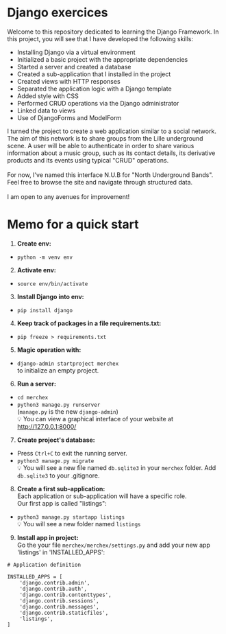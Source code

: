 # Django exercices

Welcome to this repository dedicated to learning the Django Framework.
In this project, you will see that I have developed the following skills:
- Installing Django via a virtual environment
- Initialized a basic project with the appropriate dependencies
- Started a server and created a database
- Created a sub-application that I installed in the project
- Created views with HTTP responses
- Separated the application logic with a Django template
- Added style with CSS
- Performed CRUD operations via the Django administrator
- Linked data to views
- Use of DjangoForms and ModelForm

I turned the project to create a web application similar to a social network.
The aim of this network is to share groups from the Lille underground scene.
A user will be able to authenticate in order to share various information about a music group, such as its contact details, its derivative products and its events using typical "CRUD" operations.<br><br>
For now, I've named this interface N.U.B for "North Underground Bands".
Feel free to browse the site and navigate through structured data.<br><br>
I am open to any avenues for improvement!

# Memo for a quick start

1. <strong>Create env:</strong><br>
- `python -m venv env`

2. <strong>Activate env:</strong><br>
- `source env/bin/activate`

3. <strong>Install Django into env:</strong><br>
- `pip install django`

4. <strong>Keep track of packages in a file requirements.txt:</strong><br>
- `pip freeze > requirements.txt`

5. <strong>Magic operation with:</strong><br>
- `django-admin startproject merchex`
<br>to initialize an empty project.

6. <strong>Run a server:</strong><br>
- `cd merchex`<br>
- `python3 manage.py runserver`<br>
(`manage.py` is the new `django-admin`)<br>
💡 You can view a graphical interface of your website at http://127.0.0.1:8000/

7. <strong>Create project's database:</strong><br>
- Press `Ctrl+C` to exit the running server.
- `python3 manage.py migrate`<br>
💡 You will see a new file named `db.sqlite3` in your `merchex` folder. Add `db.sqlite3` to your .gitignore.

8. <strong>Create a first sub-application:</strong><br>
Each application or sub-application will have a specific role.<br>
Our first app is called "listings":<br>
- `python3 manage.py startapp listings`<br>
💡 You will see a new folder named `listings`

9. <strong>Install app in project:</strong><br>
Go the your file `merchex/merchex/settings.py` and add your new app 'listings' in 'INSTALLED_APPS':
```
# Application definition

INSTALLED_APPS = [
    'django.contrib.admin',
    'django.contrib.auth',
    'django.contrib.contenttypes',
    'django.contrib.sessions',
    'django.contrib.messages',
    'django.contrib.staticfiles',
    'listings',
]
```